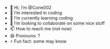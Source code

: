 - 👋 Hi, I’m @Corie002
- 👀 I’m interested in coding 
- 🌱 I’m currently learning coding
- 💞️ I’m looking to collaborate on some nice stuff
- 📫 How to reach me (not now)
- 😄 Pronouns: ?
- ⚡ Fun fact: some may know

<!---
Corie002/Corie002 is a ✨ special ✨ repository because its `README.md` (this file) appears on your GitHub profile.
You can click the Preview link to take a look at your changes.
--->
